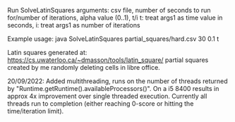 Run SolveLatinSquares
arguments: csv file, number of seconds to run for/number of iterations, alpha value (0..1), t/i t: treat args1 as time value in seconds, i: treat args1 as number of iterations

Example usage:
java SolveLatinSquares partial_squares/hard.csv 30 0.1 t

Latin squares generated at: https://cs.uwaterloo.ca/~dmasson/tools/latin_square/
partial squares created by me randomly deleting cells in libre office.

20/09/2022:
Added multithreading, runs on the number of threads returned by "Runtime.getRuntime().availableProcessors()".
On a i5 8400 results in approx 4x improvement over single threaded execution.
Currently all threads run to completion (either reaching 0-score or hitting the time/iteration limit).
